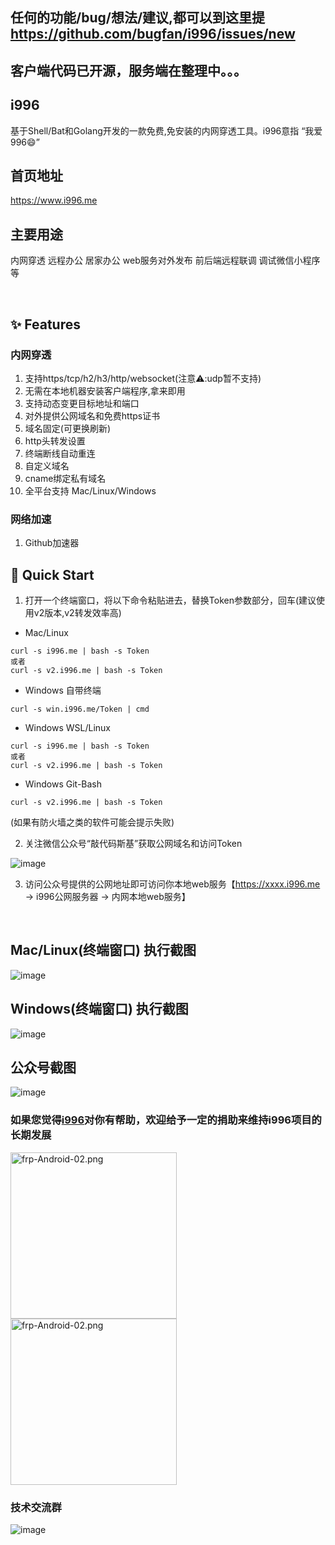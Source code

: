 ## 任何的功能/bug/想法/建议,都可以到这里提 https://github.com/bugfan/i996/issues/new

## 客户端代码已开源，服务端在整理中。。。

## i996

基于Shell/Bat和Golang开发的一款免费,免安装的内网穿透工具。i996意指 “我爱996😄”

## 首页地址

https://www.i996.me

## 主要用途

内网穿透 远程办公 居家办公 web服务对外发布 前后端远程联调 调试微信小程序等

<br>

## ✨ Features

### 内网穿透

1. 支持https/tcp/h2/h3/http/websocket(注意⚠️:udp暂不支持)
2. 无需在本地机器安装客户端程序,拿来即用
3. 支持动态变更目标地址和端口
4. 对外提供公网域名和免费https证书
5. 域名固定(可更换刷新)
6. http头转发设置
7. 终端断线自动重连
8. 自定义域名
9. cname绑定私有域名
10. 全平台支持 Mac/Linux/Windows

### 网络加速
1. Github加速器

## 🚀 Quick Start
1. 打开一个终端窗口，将以下命令粘贴进去，替换Token参数部分，回车(建议使用v2版本,v2转发效率高)
- Mac/Linux
```
curl -s i996.me | bash -s Token
或者
curl -s v2.i996.me | bash -s Token
```
- Windows 自带终端
```
curl -s win.i996.me/Token | cmd
```
- Windows WSL/Linux
```
curl -s i996.me | bash -s Token
或者
curl -s v2.i996.me | bash -s Token
```
- Windows Git-Bash
```
curl -s v2.i996.me | bash -s Token
```
(如果有防火墙之类的软件可能会提示失败)

2. 关注微信公众号“敲代码斯基”获取公网域名和访问Token

![image](https://github.com/bugfan/i996/blob/main/img/qdmsj.jpg)

3. 访问公众号提供的公网地址即可访问你本地web服务【https://xxxx.i996.me -> i996公网服务器 -> 内网本地web服务】

<br>

## Mac/Linux(终端窗口) 执行截图

![image](https://github.com/bugfan/i996/blob/main/img/sh.jpeg)

## Windows(终端窗口) 执行截图

![image](https://github.com/bugfan/i996/blob/main/img/win.jpeg)

## 公众号截图

![image](https://github.com/bugfan/i996/blob/main/img/811.jpg)

<!-- ### 如果觉得还不错请我喝瓶红牛😄 -->

### 如果您觉得[i996](https://github.com/bugfan/i996)对你有帮助，欢迎给予一定的捐助来维持i996项目的长期发展

<img src="https://github.com/bugfan/i996/blob/main/img/wxpay3.jpeg" width="266" hight="430" alt="frp-Android-02.png"> <img src="https://github.com/bugfan/i996/blob/main/img/alipay3.jpeg" width="266" hight="430" alt="frp-Android-02.png">

### 技术交流群

![image](https://github.com/bugfan/i996/blob/main/img/contact.jpg)